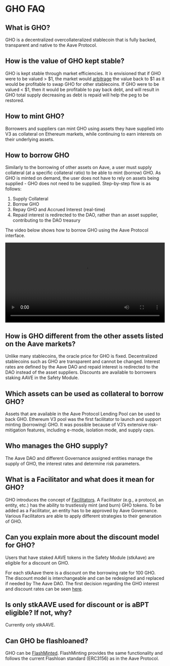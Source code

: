 # GHO FAQ

## What is GHO?

GHO is a decentralized overcollateralized stablecoin that is fully backed, transparent and native to the Aave Protocol.

## How is the value of GHO kept stable?

GHO is kept stable through market efficiencies. It is envisioned that if GHO were to be valued > $1, the market would [arbitrage](../concepts/fundamental-concepts/arbitrage.md) the value back to $1 as it would be profitable to swap GHO for other stablecoins. If GHO were to be valued < $1, then it would be profitable to pay back debt, and will result in GHO total supply decreasing as debt is repaid will help the peg to be restored.

## How to mint GHO?

Borrowers and suppliers can mint GHO using assets they have supplied into V3 as collateral on Ethereum markets, while continuing to earn interests on their underlying assets.

## How to borrow GHO

Similarly to the borrowing of other assets on Aave, a user must supply collateral (at a specific collateral ratio) to be able to mint (borrow) GHO. As GHO is minted on demand, the user does not have to rely on assets being supplied - GHO does not need to be supplied. Step-by-step flow is as follows:

1. Supply Collateral
2. Borrow GHO
3. Repay GHO and Accrued Interest (real-time)
4. Repaid interest is redirected to the DAO, rather than an asset supplier, contributing to the DAO treasury

The video below shows how to borrow GHO using the Aave Protocol interface.

<video controls width="100%" autoPlay>
  <source src="https://gho.infura-ipfs.io/ipfs/QmVFGEyoMTaoYnMCL9oDEg2zwaxK9G2T2vqEHUN7tu8Qtk"/>
</video>

## How is GHO different from the other assets listed on the Aave markets?

Unlike many stablecoins, the oracle price for GHO is fixed. Decentralized stablecoins such as GHO are transparent and cannot be changed. Interest rates are defined by the Aave DAO and repaid interest is redirected to the DAO instead of the asset suppliers. Discounts are available to borrowers staking AAVE in the Safety Module.

## Which assets can be used as collateral to borrow GHO?

Assets that are available in the Aave Protocol Lending Pool can be used to back GHO. Ethereum V3 pool was the first facilitator to launch and support minting (borrowing) GHO. It was possible because of V3’s extensive risk-mitigation features, including e-mode, isolation mode, and supply caps.

## Who manages the GHO supply?

The Aave DAO and different Governance assigned entities manage the supply of GHO, the interest rates and determine risk parameters.

## What is a Facilitator and what does it mean for GHO?

GHO introduces the concept of [Facilitators](../concepts/how-gho-works/gho-facilitators.md). A Facilitator (e.g., a protocol, an entity, etc.) has the ability to trustlessly mint (and burn) GHO tokens. To be added as a Facilitator, an entity has to be approved by Aave Governance. Various Facilitators are able to apply different strategies to their generation of GHO.

## Can you explain more about the discount model for GHO?

Users that have staked AAVE tokens in the Safety Module (stkAave) are eligible for a discount on GHO.

For each stkAave there is a discount on the borrowing rate for 100 GHO. The discount model is interchangeable and can be redesigned and replaced if needed by The Aave DAO. The first decision regarding the GHO interest and discount rates can be seen [here](../concepts/fundamental-concepts/gho-discount-strategy.md).

## Is only stkAAVE used for discount or is aBPT eligible? If not, why?

Currently only stkAAVE.

## Can GHO be flashloaned?

GHO can be [FlashMinted](../concepts/fundamental-concepts/flashmint.md). FlashMinting provides the same functionality and follows the current Flashloan standard (ERC3156) as in the Aave Protocol.

